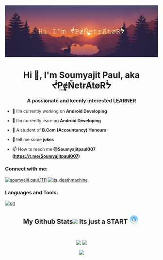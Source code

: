 <p align="center">
 
<p align="center">
<img src="https://github.com/soumyajit007-creator/soumyajit007-creator/blob/main/maxresdefaultg%20(2).jpg" />

</p align="center">
<h1 align="center">Hi 👋, I'm Soumyajit Paul, aka ᖫP͢͢ɇŇetɍȺtøRᖭ</h1>
<h3 align="center">A passionate and keenly interested LEARNER</h3>

- 🔭 I’m currently working on **Android Developing**

- 🌱 I’m currently learning **Android Developing**

- 💬 A student of **B.Com (Accountancy) Honours**

- 💬 tell me some **jokes**

- 📫 How to reach me **@Soumyajitpaul007 (https://t.me/Soumyajitpaul007)**

<h3 align="left">Connect with me:</h3>
<p align="left">
<a href="https://fb.com/soumyajit.paul.1111" target="blank"><img align="center" src="https://cdn.jsdelivr.net/npm/simple-icons@3.0.1/icons/facebook.svg" alt="soumyajit.paul.1111" height="30" width="40" /></a>
<a href="https://instagram.com/its_deathmachine" target="blank"><img align="center" src="https://cdn.jsdelivr.net/npm/simple-icons@3.0.1/icons/instagram.svg" alt="its_deathmachine" height="30" width="40" /></a>
</p>

<h3 align="left">Languages and Tools:</h3>
<p align="left"> <a href="https://git-scm.com/" target="_blank"> <img src="https://www.vectorlogo.zone/logos/git-scm/git-scm-icon.svg" alt="git" width="40" height="40"/> </a> </p>

<h2 align="center">
  My Github Stats<img src="https://media.giphy.com/media/VgCDAzcKvsR6OM0uWg/giphy.gif" width="50">
  Its just a START<img src="https://github.com/soumyajit007-creator/soumyajit007-creator/blob/main/preview.gif" width="40">
</h2>
  
 
 <br>
<p align = "center">
  <img  src = "https://github-readme-stats.vercel.app/api?username=soumyajit007-creator&show_icons=true&theme=radical&line_height=27">
  <img src = "https://github-readme-stats.vercel.app/api/top-langs/?username=soumyajit007-creator&hide=css,java,html&theme=radical">
</p>
<p align = "center">
 
 <img  src="https://github-readme-streak-stats.herokuapp.com/?user=soumyajit007-creator&show_icons=true&locale=en&layout=compact&theme=radical&line_height=0" />
</p> 
